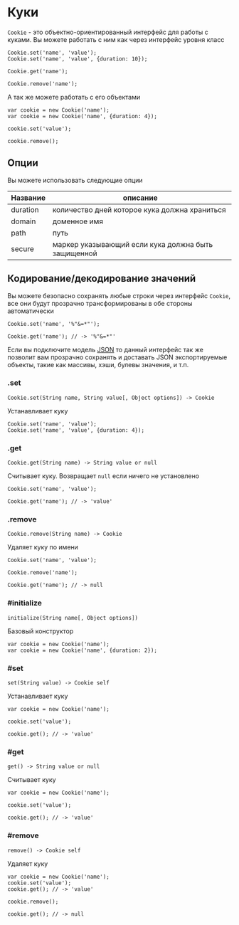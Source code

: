 # Куки

`Cookie` - это объектно-ориентированный интерфейс для работы с куками. Вы
можете работать с ним как через интерфейс уровня класс

    Cookie.set('name', 'value');
    Cookie.set('name', 'value', {duration: 10});
    
    Cookie.get('name');
    
    Cookie.remove('name');

А так же можете работать с его объектами

    var cookie = new Cookie('name');
    var cookie = new Cookie('name', {duration: 4});
    
    cookie.set('value');
    
    cookie.remove();

## Опции

Вы можете использовать следующие опции

Название | описание                                             |
---------|------------------------------------------------------|
duration | количество дней которое кука должна храниться        |
domain   | доменное имя                                         |
path     | путь                                                 |
secure   | маркер указывающий если кука должна быть защищенной  |
 
 
## Кодирование/декодирование значений

Вы можете безопасно сохранять любые строки через интерфейс `Cookie`, все они
будут прозрачно трансформированы в обе стороны автоматически

    Cookie.set('name', '%"&=*"');
    
    Cookie.get('name'); // -> '%"&=*"'

Если вы подключите модель [JSON](/goods/json) то данный интерфейс так же
позволит вам прозрачно сохранять и доставать JSON экспортируемые объекты,
такие  как массивы, хэши, булевы значения, и т.п.


### .set

    Cookie.set(String name, String value[, Object options]) -> Cookie

Устанавливает куку

    Cookie.set('name', 'value');
    Cookie.set('name', 'value', {duration: 4});

### .get

    Cookie.get(String name) -> String value or null

Считывает куку. Возвращает `null` если ничего не установлено

    Cookie.set('name', 'value');
    
    Cookie.get('name'); // -> 'value'

### .remove

    Cookie.remove(String name) -> Cookie 

Удаляет куку по имени

    Cookie.set('name', 'value');
    
    Cookie.remove('name');
    
    Cookie.get('name'); // -> null


### #initialize

    initialize(String name[, Object options])

Базовый конструктор

    var cookie = new Cookie('name');
    var cookie = new Cookie('name', {duration: 2});


### #set

    set(String value) -> Cookie self
  
Устанавливает куку

    var cookie = new Cookie('name');
  
    cookie.set('value');
    
    cookie.get(); // -> 'value'


### #get

    get() -> String value or null
  
Считывает куку

    var cookie = new Cookie('name');
    
    cookie.set('value');
    
    cookie.get(); // -> 'value'


### #remove

    remove() -> Cookie self

Удаляет куку

    var cookie = new Cookie('name');
    cookie.set('value');
    cookie.get(); // -> 'value'
    
    cookie.remove();
    
    cookie.get(); // -> null
